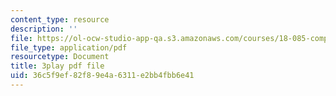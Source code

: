 ```yaml
---
content_type: resource
description: ''
file: https://ol-ocw-studio-app-qa.s3.amazonaws.com/courses/18-085-computational-science-and-engineering-i-fall-2008/36c5f9ef82f89e4a6311e2bb4fbb6e41_4ctngXQrmDc.pdf
file_type: application/pdf
resourcetype: Document
title: 3play pdf file
uid: 36c5f9ef-82f8-9e4a-6311-e2bb4fbb6e41
---
```

